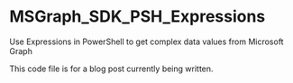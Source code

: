 # MSGraph_SDK_PSH_Expressions
Use Expressions in PowerShell to get complex data values from Microsoft Graph

This code file is for a blog post currently being written.
